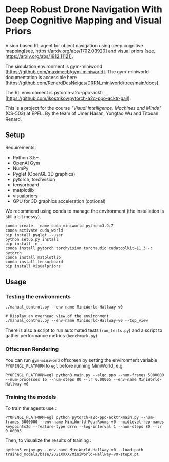 # Deep Robust Drone Navigation With Deep Cognitive Mapping and Visual Priors

Vision based RL agent for object navigation using deep cognitive mapping[see, https://arxiv.org/abs/1702.03920] and visual priors [see, https://arxiv.org/abs/1912.11121].

The simulation environment is gym-miniworld [https://github.com/maximecb/gym-miniworld]. The gym-miniworld documentation is accessible here [https://github.com/RenardDesNeiges/DRRN_miniworld/tree/main/docs].

The RL environment is pytorch-a2c-ppo-acktr [https://github.com/ikostrikov/pytorch-a2c-ppo-acktr-gail].

This is a project for the course *"Visual Intelligence, Machines and Minds"* (CS-503) at EPFL. By the team of Umer Hasan, Yongtao Wu and Titouan Renard. 


## Setup

Requirements:
- Python 3.5+
- OpenAI Gym
- NumPy
- Pyglet (OpenGL 3D graphics)
- pytorch, torchvision
- tensorboard
- matplotlib
- visualpriors
- GPU for 3D graphics acceleration (optional)

We recommend using conda to manage the environment (the installation is still a bit messy).

```
conda create --name cuda_miniworld python=3.9.7
conda activate cuda_world
pip install pyglet --user
python setup.py install
pip install -e .
conda install pytorch torchvision torchaudio cudatoolkit=11.3 -c pytorch
conda install matplotlib
conda install tensorboard
pip install visualpriors
```

## Usage

### Testing the environments

```
./manual_control.py --env-name MiniWorld-Hallway-v0

# Display an overhead view of the environment
./manual_control.py --env-name MiniWorld-Hallway-v0 --top_view
```

There is also a script to run automated tests (`run_tests.py`) and a script to gather performance metrics (`benchmark.py`).

### Offscreen Rendering

You can run `gym-miniword` offscreen by setting the environment variable `PYOPENGL_PLATFORM` to `egl` before running MiniWorld, e.g.

```
PYOPENGL_PLATFORM=egl python3 main.py --algo ppo --num-frames 5000000 --num-processes 16 --num-steps 80 --lr 0.00005 --env-name MiniWorld-Hallway-v0
```

### Training the models

To train the agents use :

```
PYOPENGL_PLATFORM=egl python pytorch-a2c-ppo-acktr/main.py --num-frames 5000000 --env-name MiniWorld-FourRooms-v0 --midlevel-rep-names keypoints2d --feature-type drrn --log-interval 1 --num-steps 80 --lr 0.00005
```

Then, to visualize the results of training :

```
python3 enjoy.py --env-name MiniWorld-Hallway-v0 --load-path trained_models/base/2021XXXX/MiniWorld-Hallway-v0-stepX.pt
```


